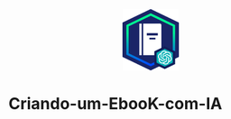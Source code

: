 <p align="center">
    <img width="100" src=".github/assets/banner.png">
</p>




# Criando-um-EbooK-com-IA
